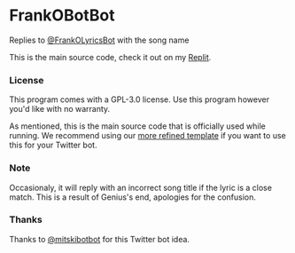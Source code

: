 # FrankOBotBot
Replies to [@FrankOLyricsBot](https://twitter.com/FrankOLyricsBot) with the song name

This is the main source code, check it out on my [Replit](https://replit.com/@KrishRao1/Frank-Ocean-Bot-Bot?v=1).

### License
This program comes with a GPL-3.0 license. Use this program however you'd like with no warranty.

As mentioned, this is the main source code that is officially used while running. We recommend using our [more refined template](https://replit.com/@KrishRao1/FrankOBotBot-Starter-Template?v=1) if you want to use this for your Twitter bot.

### Note
Occasionaly, it will reply with an incorrect song title if the lyric is a close match. This is a result of Genius's end, apologies for the confusion.

### Thanks
Thanks to [@mitskibotbot](https://twitter.com/mitskibotbot) for this Twitter bot idea.